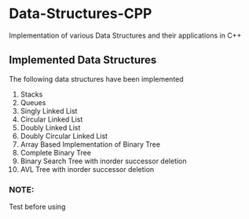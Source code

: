 # Data-Structures-CPP
Implementation of various Data Structures and their applications in C++

## Implemented Data Structures
The following data structures have been implemented

1. Stacks
2. Queues
3. Singly Linked List
4. Circular Linked List
5. Doubly Linked List
6. Doubly Circular Linked List
7. Array Based Implementation of Binary Tree
8. Complete Binary Tree
9. Binary Search Tree with inorder successor deletion
10. AVL Tree with inorder successor deletion

### NOTE:
Test before using
